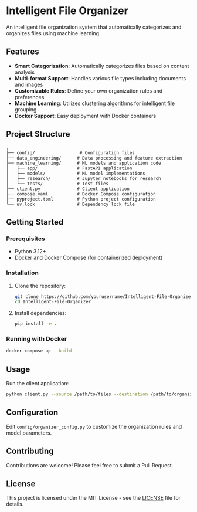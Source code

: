 # Intelligent File Organizer

An intelligent file organization system that automatically categorizes and organizes files using machine learning.

## Features

- **Smart Categorization**: Automatically categorizes files based on content analysis
- **Multi-format Support**: Handles various file types including documents and images
- **Customizable Rules**: Define your own organization rules and preferences
- **Machine Learning**: Utilizes clustering algorithms for intelligent file grouping
- **Docker Support**: Easy deployment with Docker containers

## Project Structure

```
.
├── config/                 # Configuration files
├── data_engineering/      # Data processing and feature extraction
├── machine_learning/      # ML models and application code
│   ├── app/               # FastAPI application
│   ├── models/            # ML model implementations
│   ├── research/          # Jupyter notebooks for research
│   └── tests/             # Test files
├── client.py              # Client application
├── compose.yaml           # Docker Compose configuration
├── pyproject.toml         # Python project configuration
└── uv.lock                # Dependency lock file
```

## Getting Started

### Prerequisites

- Python 3.12+
- Docker and Docker Compose (for containerized deployment)

### Installation

1. Clone the repository:
   ```bash
   git clone https://github.com/yourusername/Intelligent-File-Organizer.git
   cd Intelligent-File-Organizer
   ```

2. Install dependencies:
   ```bash
   pip install -e .
   ```

### Running with Docker

```bash
docker-compose up --build
```

## Usage

Run the client application:

```bash
python client.py --source /path/to/files --destination /path/to/organized/files
```

## Configuration

Edit `config/organizer_config.py` to customize the organization rules and model parameters.

## Contributing

Contributions are welcome! Please feel free to submit a Pull Request.

## License

This project is licensed under the MIT License - see the [LICENSE](LICENSE) file for details.

